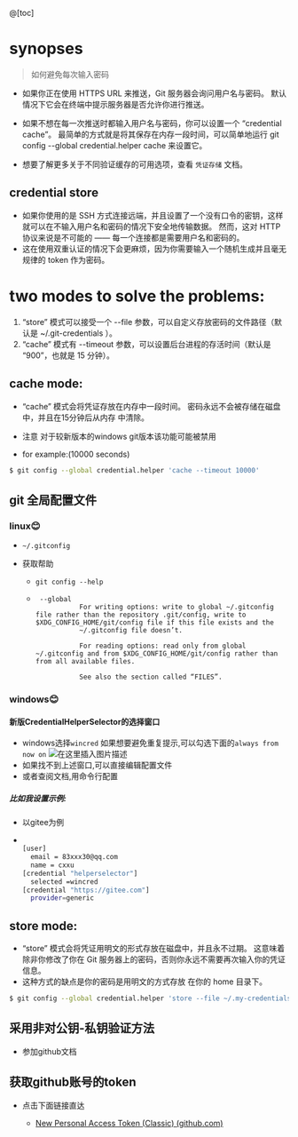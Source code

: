@[toc]
#  synopses
> 如何避免每次输入密码

- 如果你正在使用 HTTPS URL 来推送，Git 服务器会询问用户名与密码。 默认情况下它会在终端中提示服务器是否允许你进行推送。

- 如果不想在每一次推送时都输入用户名与密码，你可以设置一个 “credential cache”。 最简单的方式就是将其保存在内存一段时间，可以简单地运行 git config --global credential.helper cache 来设置它。

- 想要了解更多关于不同验证缓存的可用选项，查看 `凭证存储` 文档。
##  credential store
-  如果你使用的是 SSH 方式连接远端，并且设置了一个没有口令的密钥，这样就可以在不输入用户名和密码的情况下安全地传输数据。 然而，这对 HTTP 协议来说是不可能的 —— 每一个连接都是需要用户名和密码的。 
- 这在使用双重认证的情况下会更麻烦，因为你需要输入一个随机生成并且毫无规律的 token 作为密码。

#  two modes to solve the problems:

 1. “store” 模式可以接受一个 --file <path> 参数，可以自定义存放密码的文件路径（默认是 ~/.git-credentials ）。
  2. “cache” 模式有 --timeout <seconds> 参数，可以设置后台进程的存活时间（默认是 “900”，也就是 15 分钟）。
##  cache mode:
-  “cache” 模式会将凭证存放在内存中一段时间。 密码永远不会被存储在磁盘中，并且在15分钟后从内存
中清除。
- 注意 对于较新版本的windows git版本该功能可能被禁用

- for example:(10000 seconds)

```bash
$ git config --global credential.helper 'cache --timeout 10000'
```
##  git 全局配置文件

###  linux😊

- `~/.gitconfig`

- 获取帮助

  - `git config --help`
  - ```
     --global
               For writing options: write to global ~/.gitconfig file rather than the repository .git/config, write to $XDG_CONFIG_HOME/git/config file if this file exists and the
               ~/.gitconfig file doesn’t.
    
               For reading options: read only from global ~/.gitconfig and from $XDG_CONFIG_HOME/git/config rather than from all available files.
    
               See also the section called “FILES”.
    ```


### windows😊

#### 新版CredentialHelperSelector的选择窗口

- windows选择`wincred`
如果想要避免重复提示,可以勾选下面的`always from now on`
![在这里插入图片描述](https://img-blog.csdnimg.cn/7774d68b2a3e4856aee0c1bf8a8b1511.png)
- 如果找不到上述窗口,可以直接编辑配置文件
- 或者查阅文档,用命令行配置

##### 比如我设置示例:

- 以gitee为例

- ```bash
  
  [user]
  	email = 83xxx30@qq.com
  	name = cxxu
  [credential "helperselector"]
  	selected =wincred
  [credential "https://gitee.com"]
  	provider=generic
  ```

  


##  store mode:
-  “store” 模式会将凭证用明文的形式存放在磁盘中，并且永不过期。 这意味着除非你修改了你在 Git 服务器上的密码，否则你永远不需要再次输入你的凭证信息。 
- 这种方式的缺点是你的密码是用明文的方式存放
在你的 home 目录下。

```bash
$ git config --global credential.helper 'store --file ~/.my-credentials'
```
##  采用非对公钥-私钥验证方法
- 参加github文档

## 获取github账号的token

- 点击下面链接直达

  - [New Personal Access Token (Classic) (github.com)](https://github.com/settings/tokens/new)

  